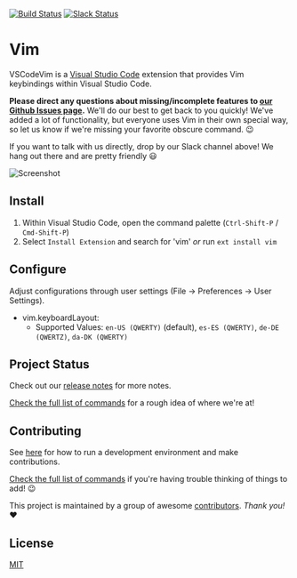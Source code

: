 [![Build Status](https://travis-ci.org/VSCodeVim/Vim.svg?branch=master)](https://travis-ci.org/VSCodeVim/Vim) [![Slack Status](https://vscodevim-slackin.azurewebsites.net/badge.svg)](https://vscodevim-slackin.azurewebsites.net)

# Vim

VSCodeVim is a [Visual Studio Code](https://code.visualstudio.com/) extension that provides Vim keybindings within Visual Studio Code. 

**Please direct any questions about missing/incomplete features to [our Github Issues page](https://github.com/VSCodeVim/Vim/issues).** We'll do our best to get back to you quickly! We've added a lot of functionality, but everyone uses Vim in their own special way, so let us know if we're missing your favorite obscure command. :wink:

If you want to talk with us directly, drop by our Slack channel above! We hang out there and are pretty friendly :smiley:

![Screenshot](images/screen.png)

## Install

1. Within Visual Studio Code, open the command palette (`Ctrl-Shift-P` / `Cmd-Shift-P`)
2. Select `Install Extension` and search for 'vim' *or* run `ext install vim`

## Configure

Adjust configurations through user settings (File -> Preferences -> User Settings).

* vim.keyboardLayout: 
    * Supported Values: `en-US (QWERTY)` (default), `es-ES (QWERTY)`, `de-DE (QWERTZ)`, `da-DK (QWERTY)`
    
## Project Status

Check out our [release notes](https://github.com/VSCodeVim/Vim/releases) for more notes.

[Check the full list of commands](https://github.com/VSCodeVim/Vim/blob/master/COMMAND_LIST.md) for a rough idea of where we're at!

## Contributing

See [here](https://github.com/VSCodeVim/Vim/blob/master/DEVELOPING.md) for how to run a development environment and make contributions.

[Check the full list of commands](https://github.com/VSCodeVim/Vim/blob/master/COMMAND_LIST.md) if you're having trouble thinking of things to add! :wink:

This project is maintained by a group of awesome [contributors](https://github.com/VSCodeVim/Vim/graphs/contributors). *Thank you!* :heart: 

## License

[MIT](LICENSE.txt)
